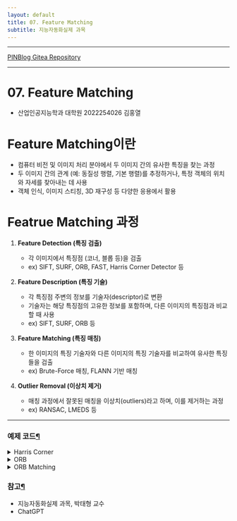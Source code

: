 ```yaml
---
layout: default
title: 07. Feature Matching
subtitle: 지능자동화실제 과목
---
```

-----

[PINBlog Gitea Repository](https://gitea.pinblog.codes/CBNU/07_Feature_matching)

-----

# 07. Feature Matching
- 산업인공지능학과 대학원
    2022254026
        김홍열


# Feature Matching이란
* 컴퓨터 비전 및 이미지 처리 분야에서 두 이미지 간의 유사한 특징을 찾는 과정
* 두 이미지 간의 관계 (예: 동질성 행렬, 기본 행렬)를 추정하거나, 특정 객체의 위치와 자세를 찾아내는 데 사용
* 객체 인식, 이미지 스티칭, 3D 재구성 등 다양한 응용에서 활용


# Featrue Matching 과정

1. **Feature Detection (특징 검출)**
    * 각 이미지에서 특징점 (코너, 블롭 등)을 검출
    * ex) SIFT, SURF, ORB, FAST, Harris Corner Detector 등

2. **Feature Description (특징 기술)**
    * 각 특징점 주변의 정보를 기술자(descriptor)로 변환
    * 기술자는 해당 특징점의 고유한 정보를 포함하며, 다른 이미지의 특징점과 비교할 때 사용
    * ex) SIFT, SURF, ORB 등

3. **Feature Matching (특징 매칭)**
    * 한 이미지의 특징 기술자와 다른 이미지의 특징 기술자를 비교하여 유사한 특징들을 검출
    * ex) Brute-Force 매칭, FLANN 기반 매칭

4. **Outlier Removal (이상치 제거)**
    * 매칭 과정에서 잘못된 매칭을 이상치(outliers)라고 하며, 이를 제거하는 과정
    * ex) RANSAC, LMEDS 등


---

### 예제 코드[¶]()

<details>
<summary>Harris Corner</summary>

<div markdown="1">
  
```c++

void corner_fast()
{
    Mat src = imread("building.jpg", IMREAD_GRAYSCALE);

    if (src.empty())
    {
        cerr << "Image load failed !" << endl;
        return;
    }

    vector<KeyPoint> keypoints;
    FAST(src, keypoints, 60, true);

    Mat dst;
    cvtColor(src, dst, COLOR_GRAY2BGR);

    for (KeyPoint kp : keypoints)
    {
        Point pt(cvRound(kp.pt.x), cvRound(kp.pt.y));
        circle(dst, pt, 5, Scalar(0, 0, 255), 2);
    }

    imshow("src", src);
    imshow("dst", dst);
    imwrite("dst1.png", dst);

    waitKey(0);
    destroyAllWindows();
}

```

![Origin](/assets/img/building.jpg)
![Result](/assets/img/dst1.png)

</div>
</details>


<details>
<summary>ORB</summary>

<div markdown="1">
  
```c++

void detect_keypoints()
{
    Mat src = imread("box_in_scene.png", IMREAD_GRAYSCALE);

    if (src.empty())
    {
        cerr << "Image load failed !" << endl;
        return;
    }

    Ptr<Feature2D> feature = ORB::create();

    vector<KeyPoint> keypoints;
    feature->detect(src, keypoints);

    Mat desc;
    feature->compute(src, keypoints, desc);

    cout << "keypoints.size(): " << keypoints.size() << endl;
    cout << "desc.size(): " << desc.size() << endl;

    Mat dst;
    drawKeypoints(src, keypoints, dst, Scalar::all(-1), DrawMatchesFlags::DRAW_RICH_KEYPOINTS);

    imshow("src", src);
    imshow("dst", dst);
    imwrite("dst2.png", dst);

    waitKey();
    destroyAllWindows();
}

```

![Origin](/assets/img/box_in_scene.png)
![Result](/assets/img/dst2.png)

</div>
</details>


<details>
<summary>ORB Matching</summary>

<div markdown="1">
  
```c++

void keypoint_matching()
{
    Mat src1 = imread("box.png", IMREAD_GRAYSCALE);
    Mat src2 = imread("box_in_scene.png", IMREAD_GRAYSCALE);

    if (src1.empty() || src2.empty())
    {
        cerr << "Image load failed !" << endl;
        return;
    }

    Ptr<Feature2D> feature = ORB::create();

    vector<KeyPoint> keypoints1, keypoints2;
    Mat desc1, desc2;
    feature->detectAndCompute(src1, Mat(), keypoints1, desc1);
    feature->detectAndCompute(src2, Mat(), keypoints2, desc2);

    Ptr<DescriptorMatcher> matcher = BFMatcher::create(NORM_HAMMING);

    vector<DMatch> matches;
    matcher->match(desc1, desc2, matches);

    Mat dst;
    drawMatches(src1, keypoints1, src2, keypoints2, matches, dst);

    imshow("dst", dst);
    imwrite("dst3.png", dst);

    waitKey();
    destroyAllWindows();
}

```

![Origin1](/assets/img/box.png)
![Origin2](/assets/img/box_in_scene.png)
![Result](/assets/img/dst3.png)

</div>
</details>


### 참고[¶]()

- 지능자동화실제 과목, 박태형 교수
- ChatGPT
